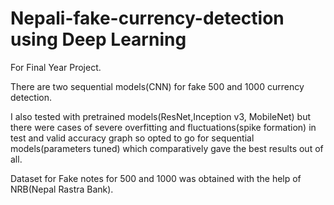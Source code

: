 # Nepali-fake-currency-detection using Deep Learning
For Final Year Project.

There are two sequential models(CNN) for fake 500 and 1000 currency detection.

I also tested with pretrained models(ResNet,Inception v3, MobileNet) but there were cases of severe overfitting and fluctuations(spike formation) in test and valid accuracy graph so opted to go for sequential models(parameters tuned) which comparatively gave the best results out of all.

Dataset for Fake notes for 500 and 1000 was obtained with the help of NRB(Nepal Rastra Bank).

